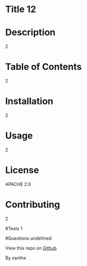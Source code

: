 
  
  # Title 12

  # Description 
  2

  # Table of Contents
  2

  # Installation
  2

  # Usage
  2


  # License
  APACHE 2.0

  # Contributing
  2

  #Tests
  1

  #Questions
  undefined

  
  View this repo on [Github](http://github.com/3)

  By xanthe
  


